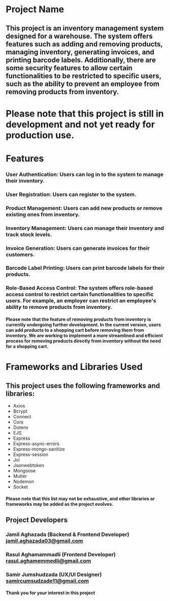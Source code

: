 # Project Name
## This project is an inventory management system designed for a warehouse. The system offers features such as adding and removing products, managing inventory, generating invoices, and printing barcode labels. Additionally, there are some security features to allow certain functionalities to be restricted to specific users, such as the ability to prevent an employee from removing products from inventory.

# Please note that this project is still in development and not yet ready for production use.

# Features
### User Authentication: Users can log in to the system to manage their inventory.
### User Registration: Users can register to the system.
### Product Management: Users can add new products or remove existing ones from inventory.
### Inventory Management: Users can manage their inventory and track stock levels.
### Invoice Generation: Users can generate invoices for their customers.
### Barcode Label Printing: Users can print barcode labels for their products.
### Role-Based Access Control: The system offers role-based access control to restrict certain functionalities to specific users. For example, an employer can restrict an employee's ability to remove products from inventory.
#### Please note that the feature of removing products from inventory is currently undergoing further development. In the current version, users can add products to a shopping cart before removing them from inventory. We are working to implement a more streamlined and efficient process for removing products directly from inventory without the need for a shopping cart.


# Frameworks and Libraries Used
## This project uses the following frameworks and libraries:

<ul>
<li>Axios</li>
<li>Bcrypt</li>
<li>Connect</li>
<li>Cors</li>
<li>Dotenv</li>
<li>EJS</li>
<li>Express</li>
<li>Express-async-errors</li>
<li>Express-mongo-sanitize</li>
<li>Express-session</li>
<li>Joi</li>
<li>Jsonwebtoken</li>
<li>Mongoose</li>
<li>Multer</li>
<li>Nodemon</li>
<li>Socket</li>
</ul>

#### Please note that this list may not be exhaustive, and other libraries or frameworks may be added as the project evolves.

## Project Developers

### Jamil Aghazada (Backend & Frontend Developer) jamil.aghazada03@gmail.com
### Rasul Aghamammadli (Frontend Developer) rasul.aghamemmedli@gmail.com
### Samir Jumshudzada (UX/UI Designer)  samircumsudzade11@gmail.com

#### Thank you for your interest in this project

